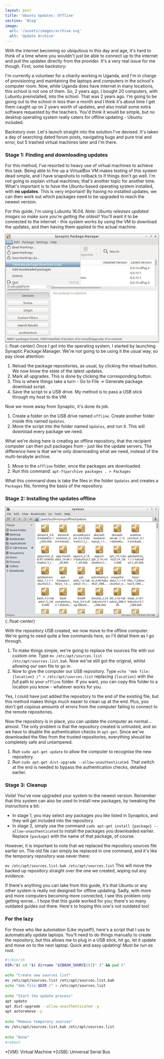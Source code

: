 ```yaml
---
layout: post
title: 'Ubuntu Updates: Offline'
section: 'Blog'
image: 
  url: '/assets/images/archive.svg'
  alt: 'Update Archive'
---
```


With the internet becoming so ubiquitous in this day and age, it's hard to think of a time where you wouldn't just be able to connect up to the internet and pull the updates directly from the provider. It's a very real issue for me though.<!--more--> First, some backstory:

I'm currently a volunteer for a charity working in Uganda, and I'm in charge of provisioning and maintaining the laptops and computers in the school's computer room. Now, while Uganda does have internet in many locations, this school is not one of them. So, 2 years ago, I bought 20 computers, with Lubuntu preinstalled, into the school.
That was 2 years ago. I'm going to be going out to the school in less than a month and I think it's about time I get them caught up on 2 years worth of updates, and also install some extra software requested by the teachers. You'd think it would be simple, but no desktop operating system really caters for offline updating - Ubuntu included.

Backstory over. Let's launch straight into the solution I've devised. It's taken a day of searching dated forum posts, navigating bugs and pure trial and error, but 5 trashed virtual machines later and I'm there.

### Stage 1: Finding and downloading updates

For this method, I've resorted to heavy use of virtual machines to achieve this task. Being able to fire up a VirtualBox VM makes testing of this system dead simple, and I have snapshots to rollback to if things don't go well. I'm not going to explain virtual machines; that's another topic for another time. What's important is to have the Ubuntu-based operating system installed, with **no updates**. This is very important! By having no installed updates, we can then work out which packages need to be upgraded to reach the newest version.

For this guide, I'm using Lubuntu 16.04. *Note: Ubuntu releases updated images so make sure you're getting the oldest!* You'll want it to be connected to the internet - this system works by using the VM to download the updates, and then having them applied to the actual machine.

![Synaptic Package Manager](/assets/images/synaptic.jpg){:.float-center}
Once I got into the operating system, I started by launching Synaptic Package Manager. We're not going to be using it the usual way, so pay close attention:

1. Reload the package repositories, as usual, by clicking the reload button. We now know the state of the latest updates.
2. Mark all upgrades. This is done by clicking the corresponding button.
3. This is where things take a turn - Go to File -> Generate package download script.
4. Save the script to a USB drive. My method is to pass a USB stick through my host to the VM.

Now we move away from Synaptic, it's done its job.

1. Create a folder on the USB drive named `offline`. Create another folder inside this named `Updates`.
2. Move the script into the folder named `Updates`, and run it. This will download every package we need.

What we're doing here is creating an offline repository, that the recipient computer can then pull packages from - just like the update servers. The difference here is that we're only downloading what we need, instead of the multi-terabyte archive.

1. Move to the `offline` folder, once the packages are downloaded.
2. Run this command: `apt-ftparchive packages . > Packages`

What this command does is take the files in the folder `Updates` and creates a `Packages` file, forming the basis of the repository.

### Stage 2: Installing the updates offline
![Synaptic Package Manager](/assets/images/updates.jpg){:.float-center}

With the repository USB created, we now move to the offline computer. We're going to need quite a few commands here, so I'll detail them as I go through.

1. To make things simple, we're going to replace the sources file with our custom one. Type `mv /etc/apt/sources.list /etc/apt/sources.list.bak`. Now we've still got the original, whilst allowing our own file to go in.
2. Now to give the computer our USB repository. Type `echo "deb file:{location} /" > /etc/apt/sources.list` replacing `{location}` with the *full* path to your `offline` folder. If you want, you can copy this folder to a location you know - whatever works for you.

Yes, I could have just added the repository to the end of the existing file, but this method makes things much easier to clean up at the end. Plus, you don't get copious amounts of errors from the computer failing to connect to the remote repositories.

Now the repository is in place, you can update the computer as normal... almost. The only problem is that the repository created is untrusted, and so we have to disable the authentication checks in `apt-get`. Since we've downloaded the files from the trusted repositories, everything should be completely safe and untampered.

1. Run `sudo apt-get update` to allow the computer to recognise the new repository.
2. Run `sudo apt-get dist-upgrade --allow-unauthenticated`. That switch at the end is needed to bypass the authentication checks, detailed earlier.

### Stage 3: Cleanup

Voila! You've now upgraded your system to the newest version. Remember that this system can also be used to install new packages, by tweaking the instructions a bit:

* In stage 1, you may select any packages you like listed in Synaptics, and they will get included into the repository.
* In stage 2, simply use the command `sudo apt-get install {package} --allow-unauthenticated` to install the packages you downloaded earlier. Replace `{package}` with the name of that package, of course.

However, it is important to note that we replaced the repository sources file earlier on. The old file can simply be replaced in one command, and it's like the temporary repository was never there:

`mv /etc/apt/sources.list.bak /etc/apt/sources.list` This will move the backed up repository straight over the one we created, wiping out any evidence.

If there's anything you can take from this guide, it's that Ubuntu or any other system is really not designed for offline updating. Sadly, with more and more computers becoming more connected, I see this problem only getting worse... I hope that this guide worked for you; there's so many outdated guides out there. Here's to hoping this one's not outdated too!

### For the lazy

For those who like automation (Like myself!), here's a script that I use to automatically update laptops. You'll need to do things manually to create the repository, but this allows me to plug in a USB stick, hit go, let it update and move on to the next laptop. Quick and easy updating! *Must be run as root.*

``` sh
#!/bin/sh
DIR="$( cd "$( dirname "${BASH_SOURCE[0]}" )" && pwd )"

echo "Create new sources list"
mv /etc/apt/sources.list /etc/apt/sources.list.bak
echo "deb file:$DIR /" > /etc/apt/sources.list

echo "Start the update process"
apt update
apt dist-upgrade --allow-unauthenticated -y
apt autoremove -y

echo "Remove temporary sources"
mv /etc/apt/sources.list.bak /etc/apt/sources.list

echo "Done"
#reboot
```

*[VM]: Virtual Machine
*[USB]: Universal Serial Bus
